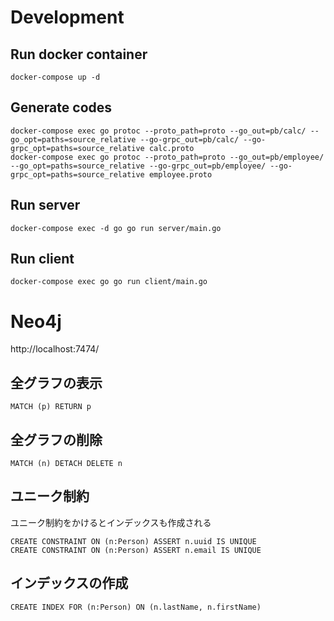 # Development

## Run docker container

```
docker-compose up -d
```

## Generate codes

```
docker-compose exec go protoc --proto_path=proto --go_out=pb/calc/ --go_opt=paths=source_relative --go-grpc_out=pb/calc/ --go-grpc_opt=paths=source_relative calc.proto
docker-compose exec go protoc --proto_path=proto --go_out=pb/employee/ --go_opt=paths=source_relative --go-grpc_out=pb/employee/ --go-grpc_opt=paths=source_relative employee.proto
```

## Run server

```
docker-compose exec -d go go run server/main.go
```

## Run client

```
docker-compose exec go go run client/main.go
```

# Neo4j

http://localhost:7474/

## 全グラフの表示
```
MATCH (p) RETURN p
```

## 全グラフの削除
```
MATCH (n) DETACH DELETE n
```

## ユニーク制約

ユニーク制約をかけるとインデックスも作成される

```
CREATE CONSTRAINT ON (n:Person) ASSERT n.uuid IS UNIQUE
CREATE CONSTRAINT ON (n:Person) ASSERT n.email IS UNIQUE
```

## インデックスの作成
```
CREATE INDEX FOR (n:Person) ON (n.lastName, n.firstName)
```
